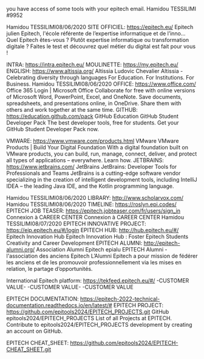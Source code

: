 you have access of some tools with your epitech email.
Hamidou TESSILIMI
#9952

Hamidou TESSILIMI08/06/2020
SITE OFFICIEL: https://epitech.eu/
Epitech
julien
Epitech, l'école référente de l’expertise informatique et de l’inno...
Quel Epitech êtes-vous ? Plutôt expertise informatique ou transformation digitale ? Faites le test et découvrez quel métier du digital est fait pour vous !

INTRA: https://intra.epitech.eu/
MOULINETTE: https://my.epitech.eu/
ENGLISH: https://www.altissia.org/
Altissia
Ludovic Chevalier
Altissia - Celebrating diversity through languages
For Education. For Institutions. For Business.
Hamidou TESSILIMI08/06/2020
OFFICE: https://www.office.com/
Office 365 Login | Microsoft Office
Collaborate for free with online versions of Microsoft Word, PowerPoint, Excel, and OneNote. Save documents, spreadsheets, and presentations online, in OneDrive. Share them with others and work together at the same time.
GITHUB: https://education.github.com/pack
GitHub Education
GitHub Student Developer Pack
The best developer tools, free for students. Get your GitHub Student Developer Pack now.

VMWARE: https://www.vmware.com/products.html
VMware
VMware Products | Build Your Digital Foundation
With a digital foundation built on VMware products, you can build, run, manage, connect, deliver, and protect all types of applications – everywhere. Learn how.
JETBRAINS: https://www.jetbrains.com/
JetBrains
JetBrains: Developer Tools for Professionals and Teams
JetBrains is a cutting-edge software vendor specializing in the creation of intelligent development tools, including IntelliJ IDEA – the leading Java IDE, and the Kotlin programming language.

Hamidou TESSILIMI08/06/2020
LIBRARY: http://www.scholarvox.com/
Hamidou TESSILIMI08/06/2020
TIMELINE: https://roslyn.epi.codes/
EPITECH JOB TEASER: https://epitech.jobteaser.com/fr/users/sign_in
Connexion à CAREER CENTER
Connexion à CAREER CENTER
Hamidou TESSILIMI08/07/2020
EPITECH INNOVATIVE PROJECT: https://eip.epitech.eu/#/login
EPITECH HUB: http://hub.epitech.eu/#/
Epitech Innovation Hub
Epitech Innovation Hub : Foster Epitech Students Creativity and Career Development
EPITECH ALUMNI: http://epitech-alumni.org/
Association Alumni Epitech
epialu
EPITECH Alumni - l'association des anciens Epitech
L’Alumni Epitech a pour mission de fédérer les anciens et de les promouvoir professionnellement via les mises en relation, le partage d’opportunités.

International Epitech platform: https://tekfeed.epitech.eu/#/
-CUSTOMER VALUE-
-CUSTOMER VALUE-
-CUSTOMER VALUE

EPITECH DOCUMENTATION: https://epitech-2022-technical-documentation.readthedocs.io/en/latest/#
EPITECH PROJECT: https://github.com/epitools2024/EPITECH_PROJECTS.git
GitHub
epitools2024/EPITECH_PROJECTS
List of all Projects at EPITECH. Contribute to epitools2024/EPITECH_PROJECTS development by creating an account on GitHub.

EPITECH CHEAT_SHEET: https://github.com/epitools2024/EPITECH-CHEAT_SHEET.git